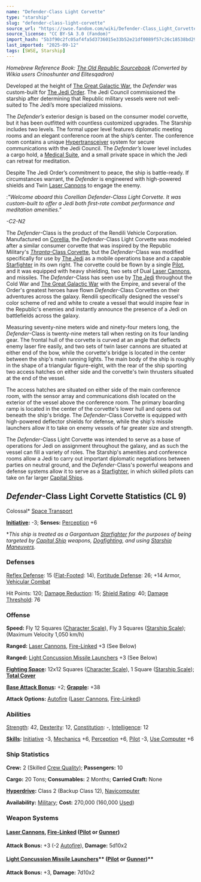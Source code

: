 ```yaml
---
name: "Defender-Class Light Corvette"
type: "starship"
slug: "defender-class-light-corvette"
source_url: "https://swse.fandom.com/wiki/Defender-Class_Light_Corvette"
source_license: "CC BY-SA 3.0 (Fandom)"
import_hash: "5b3f90c2fc05af4fa5d3736015e33b52e21df0089f57c26c18538bd29fc1ba6b"
last_imported: "2025-09-12"
tags: [SWSE, Starship]
---
```

*Homebrew Reference Book: [The Old Republic Sourcebook](https://swse.fandom.com/wiki/The_Old_Republic_Sourcebook) (Converted by Wikia users Crinoshunter and Elitesqadron)*

Developed at the height of [The Great Galactic War](https://swse.fandom.com/wiki/The_Great_Galactic_War), the *Defender* was custom-built for [The Jedi Order](https://swse.fandom.com/wiki/The_Jedi_Order). The Jedi Council commissioned the starship after determining that Republic military vessels were not well-suited to The Jedi’s more specialized missions.

The *Defender’s* exterior design is based on the consumer model corvette, but it has been outfitted with countless customized upgrades. The Starship includes two levels. The formal upper level features diplomatic meeting rooms and an elegant conference room at the ship’s center. The conference room contains a unique [Hypertransceiver](https://swse.fandom.com/wiki/Hypertransceiver) system for secure communications with the Jedi Council. The *Defender’s* lower level includes a cargo hold, a [Medical Suite](https://swse.fandom.com/wiki/Medical_Suite), and a small private space in which the Jedi can retreat for meditation.

Despite The Jedi Order’s commitment to peace, the ship is battle-ready. If circumstances warrant, the *Defender* is engineered with high-powered shields and Twin [Laser Cannons](https://swse.fandom.com/wiki/Laser_Cannons) to engage the enemy.

:*"Welcome aboard this Corellian *Defender*-Class Light Corvette. It was custom-built to offer a Jedi both first-rate combat performance and meditation amenities."*

*-C2-N2*

The *Defender*-Class is the product of the Rendili Vehicle Corporation. Manufactured on [Corellia](https://swse.fandom.com/wiki/Corellia), the *Defender*-Class Light Corvette was modeled after a similar consumer corvette that was inspired by the Republic Military's [*Thranta*-Class Corvette](https://swse.fandom.com/wiki/Thranta-Class_Corvette), but the *Defender*-Class was modified specifically for use by [The Jedi](https://swse.fandom.com/wiki/The_Jedi) as a mobile operations base and a capable [Starfighter](https://swse.fandom.com/wiki/Starfighter) in its own right. The corvette could be flown by a single [Pilot](https://swse.fandom.com/wiki/Pilot_(Vehicle_Combat)), and it was equipped with heavy shielding, two sets of Dual [Laser Cannons](https://swse.fandom.com/wiki/Laser_Cannons), and missiles. The *Defender*-Class has seen use by [The Jedi](https://swse.fandom.com/wiki/The_Jedi) throughout the Cold War and [The Great Galactic War](https://swse.fandom.com/wiki/The_Great_Galactic_War) with the Empire, and several of the Order's greatest heroes have flown *Defender*-Class Corvettes on their adventures across the galaxy. Rendili specifically designed the vessel's color scheme of red and white to create a vessel that would inspire fear in the Republic's enemies and instantly announce the presence of a Jedi on battlefields across the galaxy.

Measuring seventy-nine meters wide and ninety-four meters long, the *Defender*-Class is twenty-nine meters tall when resting on its four landing gear. The frontal hull of the corvette is curved at an angle that deflects enemy laser fire easily, and two sets of twin laser cannons are situated at either end of the bow, while the corvette's bridge is located in the center between the ship's main running lights. The main body of the ship is roughly in the shape of a triangular figure-eight, with the rear of the ship sporting two access hatches on either side and the corvette's twin thrusters situated at the end of the vessel.

The access hatches are situated on either side of the main conference room, with the sensor array and communications dish located on the exterior of the vessel above the conference room. The primary boarding ramp is located in the center of the corvette's lower hull and opens out beneath the ship's bridge. The *Defender*-Class Corvette is equipped with high-powered deflector shields for defense, while the ship's missile launchers allow it to take on enemy vessels of far greater size and strength.

The *Defender*-Class Light Corvette was intended to serve as a base of operations for Jedi on assignment throughout the galaxy, and as such the vessel can fill a variety of roles. The Starship's amenities and conference rooms allow a Jedi to carry out important diplomatic negotiations between parties on neutral ground, and the *Defender*-Class's powerful weapons and defense systems allow it to serve as a [Starfighter](https://swse.fandom.com/wiki/Starfighter), in which skilled pilots can take on far larger [Capital Ships](https://swse.fandom.com/wiki/Capital_Ships).

## *Defender*-Class Light Corvette Statistics (CL 9)
Colossal* [Space Transport](https://swse.fandom.com/wiki/Space_Transport)

**[Initiative](https://swse.fandom.com/wiki/Initiative):** -3; **Senses:** [Perception](https://swse.fandom.com/wiki/Perception) +6

**This ship is treated as a Gargantuan [Starfighter](https://swse.fandom.com/wiki/Starfighter) for the purposes of being targeted by [Capital Ship](https://swse.fandom.com/wiki/Capital_Ship) weapons, [Dogfighting](https://swse.fandom.com/wiki/Dogfighting), and using [Starship Maneuvers](https://swse.fandom.com/wiki/Starship_Maneuvers).*
### Defenses
[Reflex Defense](https://swse.fandom.com/wiki/Reflex_Defense_(Vehicles)): 15 ([Flat-Footed](https://swse.fandom.com/wiki/Flat-Footed): 14), [Fortitude Defense](https://swse.fandom.com/wiki/Fortitude_Defense_(Vehicles)): 26; +14 Armor, [Vehicular Combat](https://swse.fandom.com/wiki/Vehicular_Combat)

Hit Points: 120; [Damage Reduction](https://swse.fandom.com/wiki/Damage_Reduction): 15; [Shield Rating](https://swse.fandom.com/wiki/Shield_Rating): 40; [Damage Threshold](https://swse.fandom.com/wiki/Damage_Threshold_(Vehicles)): 76
### Offense
**Speed:** Fly 12 Squares ([Character Scale](https://swse.fandom.com/wiki/Character_Scale)), Fly 3 Squares ([Starship Scale](https://swse.fandom.com/wiki/Starship_Scale)); (Maximum Velocity 1,050 km/h)

**Ranged:** [Laser Cannons](https://swse.fandom.com/wiki/Laser_Cannons), [Fire-Linked](https://swse.fandom.com/wiki/Fire-Linked) +3 (See Below)

**Ranged:** [Light Concussion Missile Launchers](https://swse.fandom.com/wiki/Light_Concussion_Missile_Launchers) +3 (See Below)

**[Fighting Space](https://swse.fandom.com/wiki/Fighting_Space):** 12x12 Squares ([Character Scale](https://swse.fandom.com/wiki/Character_Scale)), 1 Square ([Starship Scale](https://swse.fandom.com/wiki/Starship_Scale)); **[Total Cover](https://swse.fandom.com/wiki/Total_Cover)**

**[Base Attack Bonus](https://swse.fandom.com/wiki/Base_Attack_Bonus):** +2; **[Grapple](https://swse.fandom.com/wiki/Grapple):** +38

**Attack Options:** [Autofire](https://swse.fandom.com/wiki/Autofire_(Vehicle_Combat)) ([Laser Cannons](https://swse.fandom.com/wiki/Laser_Cannons), [Fire-Linked](https://swse.fandom.com/wiki/Fire-Linked))
### Abilities
[Strength](https://swse.fandom.com/wiki/Strength): 42, [Dexterity](https://swse.fandom.com/wiki/Dexterity): 12, [Constitution](https://swse.fandom.com/wiki/Constitution): -, [Intelligence](https://swse.fandom.com/wiki/Intelligence): 12

**[Skills](https://swse.fandom.com/wiki/Skills):** [Initiative](https://swse.fandom.com/wiki/Initiative) -3, [Mechanics](https://swse.fandom.com/wiki/Mechanics) +6, [Perception](https://swse.fandom.com/wiki/Perception) +6, [Pilot](https://swse.fandom.com/wiki/Pilot) -3, [Use Computer](https://swse.fandom.com/wiki/Use_Computer) +6
### Ship Statistics
**Crew:** 2 (Skilled [Crew Quality](https://swse.fandom.com/wiki/Crew_Quality)); **Passengers:** 10

**Cargo:** 20 Tons; **Consumables:** 2 Months; **Carried Craft:** None

**[Hyperdrive](https://swse.fandom.com/wiki/Hyperdrive):** Class 2 (Backup Class 12), [Navicomputer](https://swse.fandom.com/wiki/Navicomputer)

**Availability:** [Military](https://swse.fandom.com/wiki/Military); **Cost:** 270,000 (160,000 [Used](https://swse.fandom.com/wiki/Used))
### Weapon Systems
#### **[Laser Cannons](https://swse.fandom.com/wiki/Laser_Cannons), [Fire-Linked](https://swse.fandom.com/wiki/Fire-Linked) ([Pilot](https://swse.fandom.com/wiki/Pilot_(Vehicle_Combat)) or [Gunner](https://swse.fandom.com/wiki/Gunner))**
**Attack Bonus:** +3 (-2 [Autofire](https://swse.fandom.com/wiki/Autofire_(Vehicle_Combat))), **Damage:** 5d10x2
#### [**Light Concussion Missile Launchers**](https://swse.fandom.com/wiki/Light_Concussion_Missile_Launchers)** ([Pilot](https://swse.fandom.com/wiki/Pilot_(Vehicle_Combat)) or [Gunner](https://swse.fandom.com/wiki/Gunner))**
**Attack Bonus:** +3, **Damage:** 7d10x2
